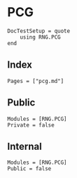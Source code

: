 # PCG

```@meta
DocTestSetup = quote
    using RNG.PCG
end
```

## Index
```@index
Pages = ["pcg.md"]
```

## Public
```@autodocs
Modules = [RNG.PCG]
Private = false
```

## Internal
```@autodocs
Modules = [RNG.PCG]
Public = false
```
